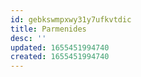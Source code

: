 ```yaml
---
id: gebkswmpxwy31y7ufkvtdic
title: Parmenides
desc: ''
updated: 1655451994740
created: 1655451994740
---
```


